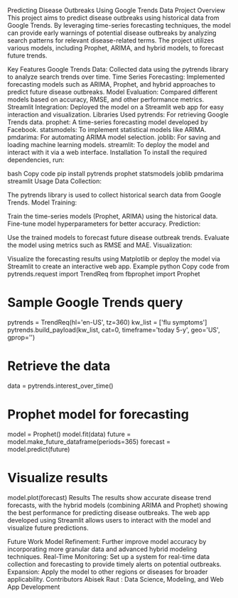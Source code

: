 Predicting Disease Outbreaks Using Google Trends Data
Project Overview
This project aims to predict disease outbreaks using historical data from Google Trends. By leveraging time-series forecasting techniques, the model can provide early warnings of potential disease outbreaks by analyzing search patterns for relevant disease-related terms. The project utilizes various models, including Prophet, ARIMA, and hybrid models, to forecast future trends.

Key Features
Google Trends Data: Collected data using the pytrends library to analyze search trends over time.
Time Series Forecasting: Implemented forecasting models such as ARIMA, Prophet, and hybrid approaches to predict future disease outbreaks.
Model Evaluation: Compared different models based on accuracy, RMSE, and other performance metrics.
Streamlit Integration: Deployed the model on a Streamlit web app for easy interaction and visualization.
Libraries Used
pytrends: For retrieving Google Trends data.
prophet: A time-series forecasting model developed by Facebook.
statsmodels: To implement statistical models like ARIMA.
pmdarima: For automating ARIMA model selection.
joblib: For saving and loading machine learning models.
streamlit: To deploy the model and interact with it via a web interface.
Installation
To install the required dependencies, run:

bash
Copy code
pip install pytrends prophet statsmodels joblib pmdarima streamlit
Usage
Data Collection:

The pytrends library is used to collect historical search data from Google Trends.
Model Training:

Train the time-series models (Prophet, ARIMA) using the historical data.
Fine-tune model hyperparameters for better accuracy.
Prediction:

Use the trained models to forecast future disease outbreak trends.
Evaluate the model using metrics such as RMSE and MAE.
Visualization:

Visualize the forecasting results using Matplotlib or deploy the model via Streamlit to create an interactive web app.
Example
python
Copy code
from pytrends.request import TrendReq
from fbprophet import Prophet

# Sample Google Trends query
pytrends = TrendReq(hl='en-US', tz=360)
kw_list = ['flu symptoms']
pytrends.build_payload(kw_list, cat=0, timeframe='today 5-y', geo='US', gprop='')

# Retrieve the data
data = pytrends.interest_over_time()

# Prophet model for forecasting
model = Prophet()
model.fit(data)
future = model.make_future_dataframe(periods=365)
forecast = model.predict(future)

# Visualize results
model.plot(forecast)
Results
The results show accurate disease trend forecasts, with the hybrid models (combining ARIMA and Prophet) showing the best performance for predicting disease outbreaks. The web app developed using Streamlit allows users to interact with the model and visualize future predictions.

Future Work
Model Refinement: Further improve model accuracy by incorporating more granular data and advanced hybrid modeling techniques.
Real-Time Monitoring: Set up a system for real-time data collection and forecasting to provide timely alerts on potential outbreaks.
Expansion: Apply the model to other regions or diseases for broader applicability.
Contributors
Abisek Raut : Data Science, Modeling, and Web App Development
